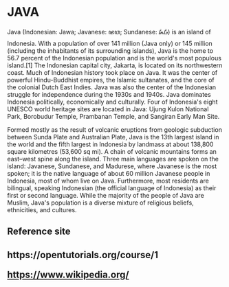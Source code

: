 # JAVA

Java (Indonesian: Jawa; Javanese: ꦗꦮ; Sundanese: ᮏᮝ) is an island of Indonesia. With a population of over 141 million (Java only) or 145 million (including the inhabitants of its surrounding islands), Java is the home to 56.7 percent of the Indonesian population and is the world's most populous island.[1] The Indonesian capital city, Jakarta, is located on its northwestern coast. Much of Indonesian history took place on Java. It was the center of powerful Hindu-Buddhist empires, the Islamic sultanates, and the core of the colonial Dutch East Indies. Java was also the center of the Indonesian struggle for independence during the 1930s and 1940s. Java dominates Indonesia politically, economically and culturally. Four of Indonesia's eight UNESCO world heritage sites are located in Java: Ujung Kulon National Park, Borobudur Temple, Prambanan Temple, and Sangiran Early Man Site.

Formed mostly as the result of volcanic eruptions from geologic subduction between Sunda Plate and Australian Plate, Java is the 13th largest island in the world and the fifth largest in Indonesia by landmass at about 138,800 square kilometres (53,600 sq mi). A chain of volcanic mountains forms an east–west spine along the island. Three main languages are spoken on the island: Javanese, Sundanese, and Madurese, where Javanese is the most spoken; it is the native language of about 60 million Javanese people in Indonesia, most of whom live on Java. Furthermore, most residents are bilingual, speaking Indonesian (the official language of Indonesia) as their first or second language. While the majority of the people of Java are Muslim, Java's population is a diverse mixture of religious beliefs, ethnicities, and cultures.



<h2>Reference site<h2>
https://opentutorials.org/course/1
  
  
  
https://www.wikipedia.org/
